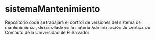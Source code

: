 # sistemaMantenimiento
Repositorio dode se trabajará el control de versiones del sistema de mantenimiento , desarrollado en la materia Administración de centros de Computo de la Universidad de El Salvador 
